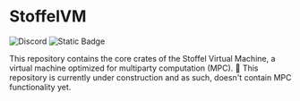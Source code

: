# StoffelVM
![Discord](https://img.shields.io/discord/1300834528042160150?label=discord)
![Static Badge](https://img.shields.io/badge/telegram-24A1DE?link=https%3A%2F%2Ft.me%2F%2B7L0HPi1U8pU1MzQx)

This repository contains the core crates of the Stoffel Virtual Machine, a virtual machine optimized for multiparty computation (MPC). 
🚧 This repository is currently under construction and as such, doesn't contain MPC functionality yet. 
